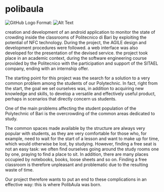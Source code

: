 # polibaula
![GitHub Logo](/polibaula/logo.png)
Format: ![Alt Text](url)

creation and development of an android application to monitor the state of crowding inside the classrooms of Politecnico di Bari by exploiting the potential of NFC technology. 
During the project, the AGILE design and development procedures were followed. a web interface was also developed for the presentation of the devised service. 
the project took place in an academic context, during the software engineering course provided by the Politecnico with the participation and support of the SITAEL company, ending with an internship offer.


The starting point for this project was the search for a solution to a very common problem among the students of our Polytechnic. In fact, right from the start, the goal we set ourselves was, in addition to acquiring new knowledge and skills, to develop a versatile and effectively useful product, perhaps in scenarios that directly concern us students.

One of the main problems affecting the student population of the Polytechnic of Bari is the overcrowding of the common areas dedicated to study.

The common spaces made available by the structure are always very popular with students, as they are very comfortable for those who, for example, need to wait for the start of a lesson and want to make up for time, which would otherwise be lost, by studying.
However, finding a free seat is not an easy task: we often find ourselves going around the study rooms one by one, praying to find a place to sit.
In addition, there are many places occupied by notebooks, books, loose sheets and so on. Finding a free classroom is therefore unpleasant and problematic due to the resulting waste of time.

Our project therefore wants to put an end to these complications in an effective way: this is where PolibAula was born.
